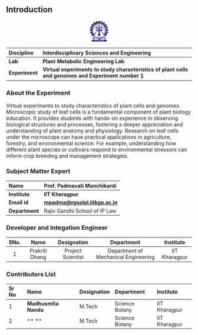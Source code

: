## Introduction
<div align="center">
<img src="experiment/images/iitkgp.png" width="10%">
</div>

<b>Discipline | <b>Interdisciplinary Sciences and Engineering
:--|:--|
<b> Lab | <b> Plant Metabolic Engineering Lab
<b> Experiment|     <b> Virtual experiments to study characteristics of plant cells and genomes and Experiment number 1

### About the Experiment 
Virtual experiments to study characteristics of plant cells and genomes.
Microscopic study of leaf cells is a fundamental component of plant biology education. It provides students with hands-on experience in observing biological structures and processes, fostering a deeper appreciation and understanding of plant anatomy and physiology. Research on leaf cells under the microscope can have practical applications in agriculture, forestry, and environmental science. For example, understanding how different plant species or cultivars respond to environmental stressors can inform crop breeding and management strategies.

### Subject Matter Expert
<b>Name  | <b> Prof. Padmavati Manchikanti
:--|:--|
<b> Institute | <b>  IIT Kharagpur
<b> Email id|     <b>  mpadma@rgsoipl.iitkgp.ac.in
<b> Department |  Rajiv Gandhi School of IP Law


### Developer and Integation Engineer
| SNo. | Name | Designation | Department| Institute| 
| :---: | :---: | :---: | :---: | :---: |
| 1 | Prakriti Dhang | Project Scientist | Department of Mechanical Engineering | IIT Kharagpur |

### Contributors List
Sr No | Name |  Designation | Department| Institute| 
:--|:--|:--|:--|:--|
1 | **Madhusmita Nanda** | M.Tech | Science Botany | IIT Kharagpur |
2 | ** ** | M.Tech | Science Botany | IIT Kharagpur |
